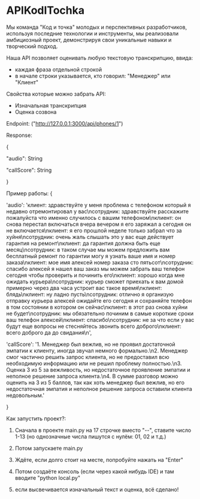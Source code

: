 # APIKodITochka
Мы команда "Код и точка" молодых и перспективных разработчиков, используя последние технологии и инструменты, мы реализовали амбициозный проект, демонстрируя свои уникальные навыки и творческий подход.


Наша API позволяет оценивать любую текстовую транскрипцию, ввида:
 - каждая фраза отдельной строкой 
 - в начале строки указывается, кто говорил: "Менеджер" или "Клиент"


Свойства которые можно забрать API:
 - Изначальная транскрипция
 - Оценка созвона

Endpoint: ("http://127.0.0.1:3000/api/phones/1")

Response:

{

  "audio": String
  
  "callScore": String
  
}

Пример работы: 
{

'audio': 'клиент: здравствуйте у меня проблема с телефоном который я недавно отремонтировал у вас\nсотрудник: здравствуйте расскажите пожалуйста что именно случилось с вашим телефоном\nклиент: он снова перестал включаться вчера вечером я его заряжал а сегодня он не включается\nклиент: я его прошлой неделе только забрал что за хуйня\nсотрудник: очень жаль слышать это у вас еще действует гарантия на ремонт\nклиент: да гарантия должна быть еще месяц\nсотрудник: в таком случае мы можем предложить вам бесплатный ремонт по гарантии могу я узнать ваше имя и номер заказа\nклиент: мое имя алексей номер заказа сто пятьсот\nсотрудник: спасибо алексей я нашел ваш заказ мы можем забрать ваш телефон сегодня чтобы проверить и починить его\nклиент: хорошо когда мне ожидать курьера\nсотрудник: курьер сможет приехать к вам домой примерно через два часа устроит вас такое время\nклиент: блядь\nклиент: ну ладно пусть\nсотрудник: отлично я организую отправку курьера алексей ожидайте его сегодня и сохраняйте телефон в том состоянии в котором он сейчас\nклиент: в этот раз снова хуйни не будет\nсотрудник: мы обязательно починим в самые короткие сроки ваш телефон алексей\nклиент: спасибо\nсотрудник: не за что если у вас будут еще вопросы не стесняйтесь звонить всего доброго\nклиент: всего доброго да до свидания\n', 


'callScore': '1. Менеджер был вежлив, но не проявил достаточной эмпатии к клиенту, иногда звучал немного формально.\n2. Менеджер смог частично решить запрос клиента, но не предоставил всю необходимую информацию или не решил проблему полностью.\n3. Оценка 3 из 5 за вежливость, но недостаточное проявление эмпатии и неполное решение запроса клиента.\n4. В сумме разговор можно оценить на 3 из 5 баллов, так как хоть менеджер был вежлив, но его недостаточная эмпатия и неполное решение запроса оставили клиента недовольным.'

}

Как запустить проект?:

1. Сначала в проекте main.py на 17 строчке вместо "--", ставите число 1-13 (но однозначные числа пишутся с нулём: 01, 02 и т.д.)
   
2. Потом запускаете main.py

3. Ждёте, если долго стоит на месте, попробуйте нажать на "Enter"
 
4. Потом создаёте консоль (если через какой нибудь IDE) и там вводите "python local.py"
 
5. если высвечивается изначальный текст и оценка, всё сделано!
